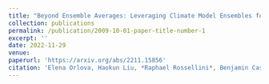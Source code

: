 ```yaml
---
title: "Beyond Ensemble Averages: Leveraging Climate Model Ensembles for Subseasonal Forecasting"
collection: publications
permalink: /publication/2009-10-01-paper-title-number-1
excerpt: ''
date: 2022-11-29
venue: 
paperurl: 'https://arxiv.org/abs/2211.15856'
citation: 'Elena Orlova, Haokun Liu, *Raphael Rossellini*, Benjamin Cash, Rebecca Willett'
---
```

